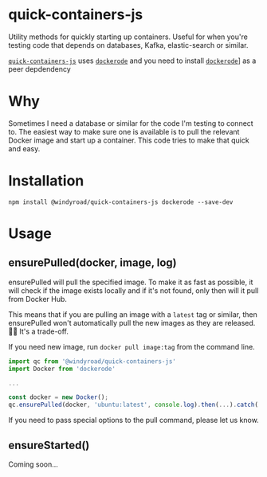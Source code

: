 # quick-containers-js

Utility methods for quickly starting up containers. Useful for when you're testing code that depends on databases, Kafka, elastic-search or similar.

[`quick-containers-js`](https://github.com/windyroad/quick-containers-js) uses [`dockerode`](https://github.com/apocas/dockerode) and you need to install [`dockerode`](https://github.com/apocas/dockerode)] as a peer depdendency

# Why

Sometimes I need a database or similar for the code I'm testing to connect to. The easiest way to make sure one is available is to pull the relevant Docker image and start up a container. This code tries to make that quick and easy.

# Installation

```
npm install @windyroad/quick-containers-js dockerode --save-dev
```

# Usage

## ensurePulled(docker, image, log)

ensurePulled will pull the specified image. To make it as fast as possible, it will check if the image exists locally and if it's not found, only then will it pull from Docker Hub.

This means that if you are pulling an image with a `latest` tag or similar, then ensurePulled won't automatically pull the new images as they are released. 🤷‍♂️ It's a trade-off.

If you need new image, run `docker pull image:tag` from the command line.

```js
import qc from '@windyroad/quick-containers-js'
import Docker from 'dockerode'

...

const docker = new Docker();
qc.ensurePulled(docker, 'ubuntu:latest', console.log).then(...).catch(...)
```

If you need to pass special options to the pull command, please let us know.

## ensureStarted()

Coming soon...
